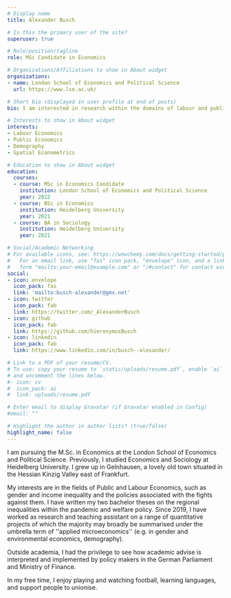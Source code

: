 ```yaml
---
# Display name
title: Alexander Busch

# Is this the primary user of the site?
superuser: true

# Role/position/tagline
role: MSc Candidate in Economics

# Organizations/Affiliations to show in About widget
organizations:
- name: London School of Economics and Political Science
  url: https://www.lse.ac.uk/

# Short bio (displayed in user profile at end of posts)
bio: I am interested in research within the domains of labour and public economics, as well as demography and spatial econometrics. 

# Interests to show in About widget
interests:
- Labour Economics
- Public Economics
- Demography
- Spatial Econometrics

# Education to show in About widget
education:
  courses:
  - course: MSc in Economics Candidate
    institution: London School of Economics and Political Science
    year: 2022
  - course: BSc in Economics
    institution: Heidelberg University
    year: 2021
  - course: BA in Sociology
    institution: Heidelberg University
    year: 2021

# Social/Academic Networking
# For available icons, see: https://wowchemy.com/docs/getting-started/page-builder/#icons
#   For an email link, use "fas" icon pack, "envelope" icon, and a link in the
#   form "mailto:your-email@example.com" or "/#contact" for contact widget.
social:
- icon: envelope
  icon_pack: fas
  link: 'mailto:busch-alexander@gmx.net'
- icon: twitter
  icon_pack: fab
  link: https://twitter.com/_AlexanderBusch
- icon: github
  icon_pack: fab
  link: https://github.com/hieronymusBusch
- icon: linkedin
  icon_pack: fab
  link: https://www.linkedin.com/in/busch--alexander/

# Link to a PDF of your resume/CV.
# To use: copy your resume to `static/uploads/resume.pdf`, enable `ai` icons in `params.toml`,
# and uncomment the lines below.
#- icon: cv
#  icon_pack: ai
#  link: uploads/resume.pdf

# Enter email to display Gravatar (if Gravatar enabled in Config)
#email: ""

# Highlight the author in author lists? (true/false)
highlight_name: false
---
```


I am pursuing the M.Sc. in Economics at the London School of Economics and Political Science. Previously, I studied Economics and Sociology at Heidelberg University. I grew up in Gelnhausen, a lovely old town situated in the Hessian Kinzig Valley east of Frankfurt. 

My interests are in the fields of Public and Labour Economics, such as gender and income inequality and the policies associated with the fights against them. I have written my two bachelor theses on the regional inequalities within the pandemic and welfare policy. Since 2019, I have worked as research and teaching assistant on a range of quantitative projects of which the majority may broadly be summarised under the umbrella term of ''applied microeconomics'' (e.g. in gender and environmental economics, demography). 

Outside academia, I had the privilege to see how academic advise is interpreted and implemented by policy makers in the German Parliament and Ministry of Finance. 

In my free time, I enjoy playing and watching football, learning languages, and support people to unionise. 
